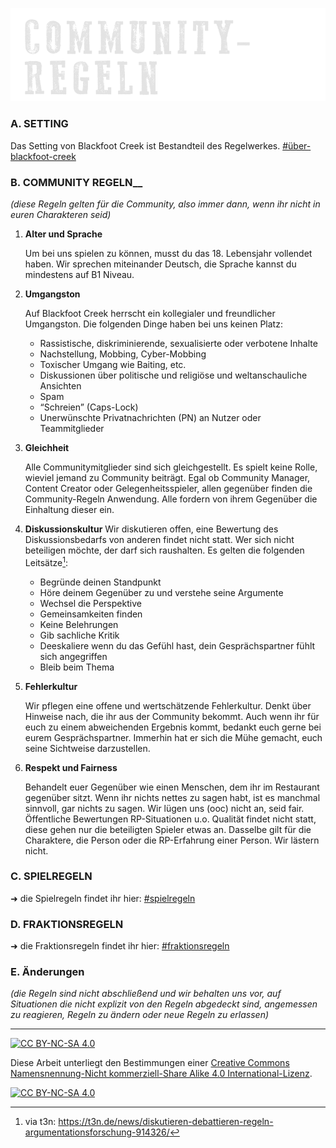 ![headerimage: community-regeln](../0_assets/images/communityregeln.png?raw=true)

### __**A. SETTING**__

Das Setting von Blackfoot Creek ist Bestandteil des Regelwerkes. [#über-blackfoot-creek](../README.md)

### **B. COMMUNITY REGELN**__
_(diese Regeln gelten für die Community, also immer dann, wenn ihr nicht in euren Charakteren seid)_

1. **Alter und Sprache**

    Um bei uns spielen zu können, musst du das 18. Lebensjahr vollendet haben. Wir sprechen miteinander Deutsch, die Sprache kannst du mindestens auf B1 Niveau.

2. **Umgangston** 

    Auf Blackfoot Creek herrscht ein kollegialer und freundlicher Umgangston. Die folgenden Dinge haben bei uns keinen Platz:

    - Rassistische, diskriminierende, sexualisierte oder verbotene Inhalte
    - Nachstellung, Mobbing, Cyber-Mobbing
    - Toxischer Umgang wie Baiting, etc.
    - Diskussionen über politische und religiöse und weltanschauliche Ansichten
    - Spam
    - “Schreien” (Caps-Lock)
    - Unerwünschte Privatnachrichten (PN) an Nutzer oder Teammitglieder

3. **Gleichheit**

    Alle Communitymitglieder sind sich gleichgestellt. Es spielt keine Rolle, wieviel jemand zu Community beiträgt. Egal ob Community Manager, Content Creator oder Gelegenheitsspieler, allen gegenüber finden die Community-Regeln Anwendung. Alle fordern von ihrem Gegenüber die Einhaltung dieser ein. 

4. **Diskussionskultur**
    Wir diskutieren offen, eine Bewertung des Diskussionsbedarfs von anderen findet nicht statt. Wer sich nicht beteiligen möchte, der darf sich raushalten. Es gelten die folgenden Leitsätze[^1]: 

    - Begründe deinen Standpunkt
    - Höre deinem Gegenüber zu und verstehe seine Argumente
    - Wechsel die Perspektive
    - Gemeinsamkeiten finden
    - Keine Belehrungen
    - Gib sachliche Kritik
    - Deeskaliere wenn du das Gefühl hast, dein Gesprächspartner fühlt sich angegriffen
    - Bleib beim Thema

5. **Fehlerkultur** 

    Wir pflegen eine offene und wertschätzende Fehlerkultur. Denkt über Hinweise nach, die ihr aus der Community bekommt. Auch wenn ihr für euch zu einem abweichenden Ergebnis kommt, bedankt euch gerne bei eurem Gesprächspartner. Immerhin hat er sich die Mühe gemacht, euch seine Sichtweise darzustellen.

6. **Respekt und Fairness**

    Behandelt euer Gegenüber wie einen Menschen, dem ihr im Restaurant gegenüber sitzt. Wenn ihr nichts nettes zu sagen habt, ist es manchmal sinnvoll, gar nichts zu sagen. Wir lügen uns (ooc) nicht an, seid fair. Öffentliche Bewertungen RP-Situationen u.o. Qualität findet nicht statt, diese gehen nur die beteiligten Spieler etwas an. Dasselbe gilt für die Charaktere, die Person oder die RP-Erfahrung einer Person. Wir lästern nicht.

### __**C. SPIELREGELN**__

➜ die Spielregeln findet ihr hier: [#spielregeln ](c_spielregeln/README.md)

### __**D. FRAKTIONSREGELN**__

➜ die Fraktionsregeln findet ihr hier: [#fraktionsregeln](d_fraktionsregeln/README.md)

### __**E. Änderungen**__

_(die Regeln sind nicht abschließend und wir behalten uns vor, auf Situationen die nicht explizit von den Regeln abgedeckt sind, angemessen zu reagieren, Regeln zu ändern oder neue Regeln zu erlassen)_


[^1]: via t3n: https://t3n.de/news/diskutieren-debattieren-regeln-argumentationsforschung-914326/

---
[![CC BY-NC-SA 4.0][cc-by-nc-sa-shield]][cc-by-nc-sa]

Diese Arbeit unterliegt den Bestimmungen einer
[Creative Commons Namensnennung-Nicht kommerziell-Share Alike 4.0 International-Lizenz](../LICENSE).

[![CC BY-NC-SA 4.0][cc-by-nc-sa-image]][cc-by-nc-sa]

[cc-by-nc-sa]: http://creativecommons.org/licenses/by-nc-sa/4.0/deed.de
[cc-by-nc-sa-image]: https://licensebuttons.net/l/by-nc-sa/4.0/88x31.png
[cc-by-nc-sa-shield]: https://img.shields.io/badge/License-CC%20BY--NC--SA%204.0-ff800d.svg